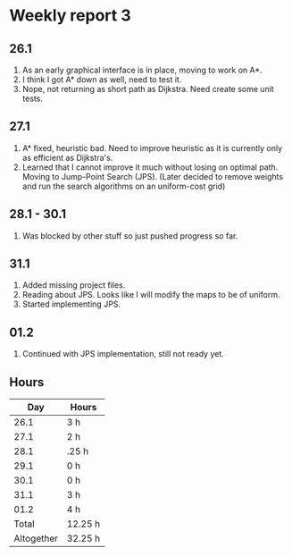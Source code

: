 # Weekly report 3

## 26.1
1. As an early graphical interface is in place, moving to work on A*.
1. I think I got A* down as well, need to test it.
1. Nope, not returning as short path as Dijkstra. Need create some unit tests.

## 27.1
1. A* fixed, heuristic bad. Need to improve heuristic as it is currently only as efficient as Dijkstra's.
1. Learned that I cannot improve it much without losing on optimal path. Moving to Jump-Point Search (JPS). (Later decided to remove weights and run the search algorithms on an uniform-cost grid)

## 28.1 - 30.1
1. Was blocked by other stuff so just pushed progress so far.

## 31.1
1. Added missing project files.
1. Reading about JPS. Looks like I will modify the maps to be of uniform.
1. Started implementing JPS.

## 01.2
1. Continued with JPS implementation, still not ready yet.

## Hours
Day | Hours
---- | ----
26.1 | 3 h
27.1 | 2 h
28.1 | .25 h
29.1 | 0 h
30.1 | 0 h
31.1 | 3 h
01.2 | 4 h
Total | 12.25 h
Altogether | 32.25 h
